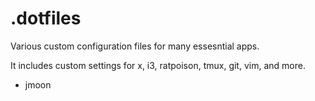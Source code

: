 # .dotfiles

Various custom configuration files for many essesntial apps.

It includes custom settings for x, i3, ratpoison, tmux, git, vim, and more.


- jmoon
